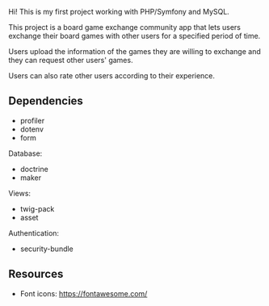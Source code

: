 Hi! This is my first project working with PHP/Symfony and MySQL.

This project is a board game exchange community app that lets users exchange their board games with other users for a specified period of time.

Users upload the information of the games they are willing to exchange and they can request other users' games.

Users can also rate other users according to their experience.

## Dependencies
- profiler
- dotenv
- form

Database:
- doctrine
- maker

Views:
- twig-pack
- asset

Authentication:
- security-bundle

## Resources
- Font icons: https://fontawesome.com/